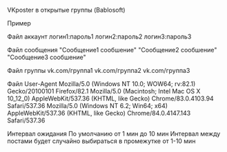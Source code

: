 VKposter в открытые группы (Bablosoft)

Пример

Файл аккаунт
логин1:пароль1
логин2:пароль2
логин3:пароль3

Файл сообщения 
"Сообщение1
сообшение"
"Сообщение2
сообшение"
"Сообщение3
сообшение"

Файл группы
vk.com/группа1
vk.com/группа2
vk.com/группа3

Файл User-Agent
Mozilla/5.0 (Windows NT 10.0; WOW64; rv:82.1) Gecko/20100101 Firefox/82.1
Mozilla/5.0 (Macintosh; Intel Mac OS X 10_12_0) AppleWebKit/537.36 (KHTML, like Gecko) Chrome/83.0.4103.94 Safari/537.36
Mozilla/5.0 (Windows NT 6.2; Win64; x64) AppleWebKit/537.36 (KHTML, like Gecko) Chrome/84.0.4147.143 Safari/537.36

Интервал ожидания
По умолчанию от 1 мин до 10 мин
Интервал между постами будет случайно выбираться в промежутке от 1-10 мин
